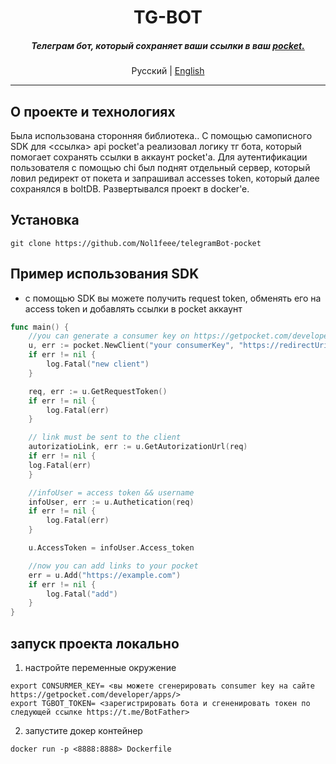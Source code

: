 <div align="center">
    <h1>TG-BOT</h1>
    <h5>
        Телеграм бот, который сохраняет ваши ссылки в ваш <a href="https://getpocket.com/en/">pocket.</a>
    </h5>
    <p>
        Русский | <a href="README.ru.md">English</a> 
    </p>
</div>

---

## О проекте и технологиях
Была использована сторонняя библиотека..
С помощью самописного SDK для <ссылка> api pocket'a реализовал логику тг бота, который помогает сохранять ссылки в аккаунт pocket'a.
Для аутентификации пользователя с помощью chi был поднят отдельный сервер, который ловил редирект от покета и запрашивал accesses token, который далее сохранялся в boltDB. Развертывался проект в docker'e.

## Установка
```
git clone https://github.com/Nol1feee/telegramBot-pocket
```
## Пример использования SDK
- с помощью SDK вы можете получить request token, обменять его на access token и добавлять ссылки в pocket аккаунт
```go
func main() {
	//you can generate a consumer key on https://getpocket.com/developer/apps/
    u, err := pocket.NewClient("your consumerKey", "https://redirectUri.com")
    if err != nil {
        log.Fatal("new client")
    }

    req, err := u.GetRequestToken()
    if err != nil {
        log.Fatal(err)
    }

	// link must be sent to the client
    autorizatioLink, err := u.GetAutorizationUrl(req)
    if err != nil {
	log.Fatal(err)
    }

	//infoUser = access token && username
    infoUser, err := u.Authetication(req)
    if err != nil {
        log.Fatal(err)
    }

    u.AccessToken = infoUser.Access_token

	//now you can add links to your pocket
    err = u.Add("https://example.com")
    if err != nil {
        log.Fatal("add")
    }
}
```
## запуск проекта локально
1. настройте переменные окружение
```
export CONSURMER_KEY= <вы можете сгенерировать consumer key на сайте https://getpocket.com/developer/apps/>
export TGBOT_TOKEN= <зарегистрировать бота и сгененировать токен по следующей ссылке https://t.me/BotFather>
```
2. запустите докер контейнер
```
docker run -p <8888:8888> Dockerfile
```
